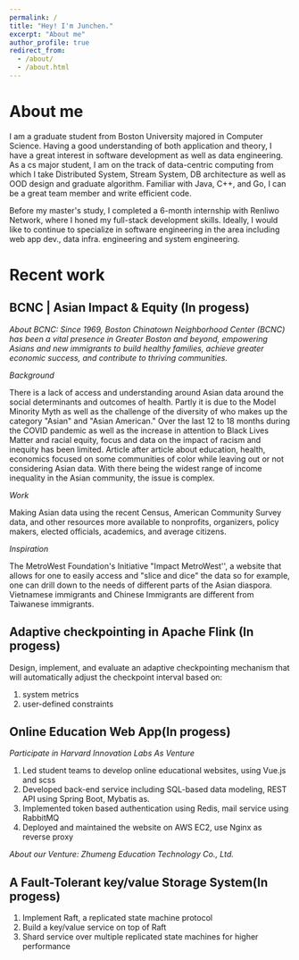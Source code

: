 ```yaml
---
permalink: /
title: "Hey! I'm Junchen."
excerpt: "About me"
author_profile: true
redirect_from: 
  - /about/
  - /about.html
---
```

About me
======
I am a graduate student from Boston University majored in Computer Science. Having a good understanding of both application and theory, I have a great interest in software development as well as data engineering. As a cs major student, I am on the track of data-centric computing from which I take Distributed System, Stream System, DB architecture as well as OOD design and graduate algorithm. Familiar with Java, C++, and Go, I can be a great team member and write efficient code. 

Before my master's study, I completed a 6-month internship with Renliwo Network, where I honed my full-stack development skills. Ideally, I would like to continue to specialize in software engineering in the area including web app dev., data infra. engineering and system engineering.

Recent work
======  

BCNC | Asian Impact & Equity (In progess)
------
*About BCNC: Since 1969, Boston Chinatown Neighborhood Center (BCNC) 
has been a vital presence in Greater Boston and beyond, empowering Asians and new immigrants to build healthy families, achieve greater economic success, 
and contribute to thriving communities.*

*Background*

There is a lack of access and understanding around Asian data around 
the social determinants and outcomes of health. 
Partly it is due to the Model Minority Myth as well as the challenge of 
the diversity of who makes up the category "Asian" and "Asian American." 
Over the last 12 to 18 months during the COVID pandemic as well as the 
increase in attention to Black Lives Matter and racial equity, 
focus and data on the impact of racism and inequity has been limited. 
Article after article about education, health, 
economics focused on some communities of color while leaving out or 
not considering Asian data. With there being the widest range of income 
inequality in the Asian community, the issue is complex. 

*Work*

Making Asian data using the recent Census, 
American Community Survey data, and other resources more 
available to nonprofits, organizers, policy makers, elected officials, 
academics, and average citizens. 

*Inspiration*

The MetroWest Foundation's Initiative 
"Impact MetroWest'', a website that 
allows for one to easily access and "slice and dice" the data so for 
example, one can drill down to the needs of different parts of the Asian diaspora. Vietnamese immigrants 
and Chinese Immigrants are different from Taiwanese immigrants.


Adaptive checkpointing in Apache Flink (In progess)
------
Design, implement, and evaluate an adaptive checkpointing mechanism that will automatically adjust the checkpoint interval based on:
1. system metrics 
2. user-defined constraints  

Online Education Web App(In progess)
------
*Participate in Harvard Innovation Labs As Venture*

1. Led student teams to develop online educational websites, using Vue.js and scss 
2. Developed back-end service including SQL-based data modeling, REST API using Spring Boot, Mybatis as. 
3. Implemented token based authentication using Redis, mail service using RabbitMQ 
4. Deployed and maintained the website on AWS EC2, use Nginx as reverse proxy

*About our Venture: Zhumeng Education Technology Co., Ltd.*


A Fault-Tolerant key/value Storage System(In progess)
------
1. Implement Raft, a replicated state machine protocol
2. Build a key/value service on top of Raft
3. Shard service over multiple replicated state machines for higher performance
